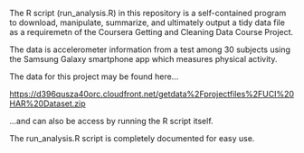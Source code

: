 The R script (run_analysis.R) in this repository is a self-contained program to download, manipulate, summarize, and ultimately output a tidy data 
file as a requiremetn of the Coursera Getting and Cleaning Data Course Project.

The data is accelerometer information from a test among 30 subjects using the Samsung Galaxy smartphone app which measures physical
activity.  

The data for this project may be found here...

https://d396qusza40orc.cloudfront.net/getdata%2Fprojectfiles%2FUCI%20HAR%20Dataset.zip

...and can also be access by running the R script itself.

The run_analysis.R script is completely documented for easy use.
